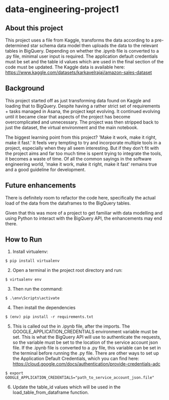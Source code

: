# data-engineering-project1

## About this project
This project uses a file from Kaggle, transforms the data according to a pre-determined star schema data model then uploads the data to the relevant tables in BigQuery. Depending on whether the .ipynb file is converted to a .py file, minimal user input is required. The application default credentials must be set and the table id values which are used in the final section of the code must be updated. The Kaggle data is available here: https://www.kaggle.com/datasets/karkavelrajaj/amazon-sales-dataset

## Background
This project started off as just transforming data found on Kaggle and loading that to BigQuery. Despite having a rather strict set of requirements + tasks managed in Asana, the project kept evolving. It continued evolving until it became clear that aspects of the project has become overcomplicated and unnecessary. The project was then stripped back to just the dataset, the virtual environment and the main notebook. 

The biggest learning point from this project? 'Make it work, make it right, make it fast.' It feels very tempting to try and incorporate multiple tools in a project, especially when they all seem interesting. But if they don't fit with the project aims and far too much time is spent trying to integrate the tools, it becomes a waste of time. Of all the common sayings in the software engineering world, 'make it work, make it right, make it fast' remains true and a good guideline for development.

## Future enhancements
There is definitely room to refactor the code here, specifically the actual load of the data from the dataframes to the BigQuery tables. 

Given that this was more of a project to get familiar with data modelling and using Python to interact with the BigQuery API, the enhancements may end there.

## How to Run

1. Install virtualenv:
```
$ pip install virtualenv
```

2. Open a terminal in the project root directory and run:
```
$ virtualenv env
```

3. Then run the command:
```
$ .\env\Scripts\activate
```

4. Then install the dependencies
```
$ (env) pip install -r requirements.txt
```

5. This is called out the in .ipynb file, after the imports. The GOOGLE_APPLICATION_CREDENTIALS environment variable must be set. This is what the BigQuery API will use to authenticate the requests, so the variable must be set to the location of the service account json file. If the .ipynb file is converted to a .py file, this variable can be set in the terminal before running the .py file. There are other ways to set up the Application Default Credentials, which you can find here: https://cloud.google.com/docs/authentication/provide-credentials-adc
```
$ export GOOGLE_APPLICATION_CREDENTIALS="path_to_service_account_json.file"
```

6. Update the table_id values which will be used in the load_table_from_dataframe function.